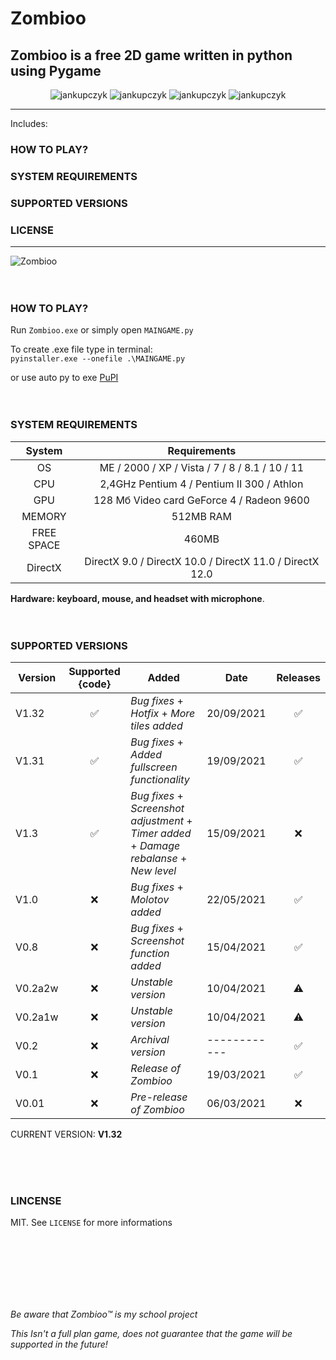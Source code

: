 # Zombioo
## Zombioo is a free 2D game written in python using Pygame

<p align="center">
  <img src="https://img.shields.io/github/issues/jankupczyk/Zombioo?color=critical&style=for-the-badge" alt="jankupczyk" />
  <img src="https://img.shields.io/github/stars/jankupczyk/Zombioo?color=success&style=for-the-badge" alt="jankupczyk" />
  <img src="https://img.shields.io/github/forks/jankupczyk/Zombioo?color=success&style=for-the-badge" alt="jankupczyk" />
  <img src="https://img.shields.io/github/license/jankupczyk/Zombioo?color=important&style=for-the-badge" alt="jankupczyk" />
</p>

---
Includes:
### HOW TO PLAY?
### SYSTEM REQUIREMENTS
### SUPPORTED VERSIONS
### LICENSE
---


![Zombioo](demo/demoNEW.gif)
<br />
<br />
<br />
### HOW TO PLAY?
Run ```Zombioo.exe``` or simply open ```MAINGAME.py```

To create .exe file type in terminal:     
```pyinstaller.exe --onefile .\MAINGAME.py```



or use auto py to exe
[PuPI](https://pypi.org/project/auto-py-to-exe/)
<br />
<br /> 
<br />
### SYSTEM REQUIREMENTS 

| System     | Requirements                                                       |
|:----------:|:------------------------------------------------------------------:|
| OS         | ME / 2000 / XP / Vista / 7 / 8 / 8.1 / 10 / 11                     |
| CPU        | 2,4GHz Pentium 4 / Pentium II 300  / Athlon                        |
| GPU        | 128 Мб Video card GeForce 4 / Radeon 9600                          |
| MEMORY     | 512MB RAM                                                          |
| FREE SPACE | 460MB                                                              |
| DirectX    | DirectX 9.0 / DirectX 10.0 / DirectX 11.0 / DirectX 12.0           |

<b>Hardware: keyboard, mouse, and headset with microphone</b>.
<br />
<br />
<br />

### SUPPORTED VERSIONS
| Version | Supported {code}   | Added                                                                                            | Date       | Releases           |
| ------- |:------------------:| ------------------------------------------------------------------------------------------------ | ---------- |:------------------:|
| V1.32   | :white_check_mark: | *Bug fixes* + *Hotfix* + *More tiles added*                                                      | 20/09/2021 | :white_check_mark: |
| V1.31   | :white_check_mark: | *Bug fixes* + *Added fullscreen functionality*                                                   | 19/09/2021 | :white_check_mark: |
| V1.3    | :white_check_mark: | *Bug fixes* + *Screenshot adjustment* + *Timer added* + *Damage rebalanse* + *New level*         | 15/09/2021 | :x:                |
| V1.0    | :x:                | *Bug fixes* + *Molotov added*                                                                    | 22/05/2021 | :white_check_mark: |
| V0.8    | :x:                | *Bug fixes* + *Screenshot function added*                                                        | 15/04/2021 | :white_check_mark: |
| V0.2a2w | :x:                | *Unstable version*                                                                               | 10/04/2021 | :warning:          |
| V0.2a1w | :x:                | *Unstable version*                                                                               | 10/04/2021 | :warning:          |
| V0.2    | :x:                | *Archival version*                                                                               |------------| :white_check_mark: |
| V0.1    | :x:                | *Release of Zombioo*                                                                             | 19/03/2021 | :white_check_mark: |
| V0.01   | :x:                | *Pre-release of Zombioo*                                                                         | 06/03/2021 | :x:                |

CURRENT VERSION: <b>V1.32</b>

<br />
<br />
<br />
 
### LINCENSE

MIT. See ```LICENSE``` for more informations

<br />
<br />
<br />
<br />
<br />
<br /> 

*Be aware that Zombioo™ is my school project*

*This Isn't a full plan game, does not guarantee that the game will be supported in the future!*
